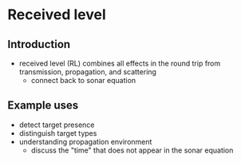 # Received level


## Introduction
- received level (RL) combines all effects in the round trip from transmission, propagation, and scattering
    - connect back to sonar equation


## Example uses
- detect target presence
- distinguish target types
- understanding propagation environment
    - discuss the "time" that does not appear in the sonar equation